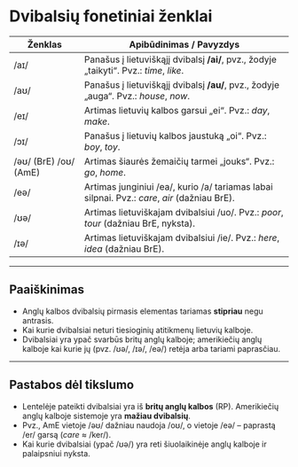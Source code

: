 # Dvibalsių fonetiniai ženklai

| Ženklas | Apibūdinimas / Pavyzdys |
|---------|--------------------------|
| /aɪ/ | Panašus į lietuviškąjį dvibalsį **/ai/**, pvz., žodyje „taikyti“. Pvz.: *time*, *like*. |
| /aʊ/ | Panašus į lietuviškąjį dvibalsį **/au/**, pvz., žodyje „auga“. Pvz.: *house*, *now*. |
| /eɪ/ | Artimas lietuvių kalbos garsui „ei“. Pvz.: *day*, *make*. |
| /ɔɪ/ | Panašus į lietuvių kalbos jaustuką „oi“. Pvz.: *boy*, *toy*. |
| /əʊ/ (BrE) /oʊ/ (AmE) | Artimas šiaurės žemaičių tarmei „jouks“. Pvz.: *go*, *home*. |
| /eə/ | Artimas junginiui /ea/, kurio /a/ tariamas labai silpnai. Pvz.: *care*, *air* (dažniau BrE). |
| /ʊə/ | Artimas lietuviškajam dvibalsiui /uo/. Pvz.: *poor*, *tour* (dažniau BrE, nyksta). |
| /ɪə/ | Artimas lietuviškajam dvibalsiui /ie/. Pvz.: *here*, *idea* (dažniau BrE). |

---

## Paaiškinimas

- Anglų kalbos dvibalsių pirmasis elementas tariamas **stipriau** negu antrasis.
- Kai kurie dvibalsiai neturi tiesioginių atitikmenų lietuvių kalboje.
- Dvibalsiai yra ypač svarbūs britų anglų kalboje; amerikiečių anglų kalboje kai kurie jų (pvz. /ʊə/, /ɪə/, /eə/) retėja arba tariami paprasčiau.

---

## Pastabos dėl tikslumo

- Lentelėje pateikti dvibalsiai yra iš **britų anglų kalbos** (RP). Amerikiečių anglų kalboje sistemoje yra **mažiau dvibalsių**.
- Pvz., AmE vietoje /əʊ/ dažniau naudoja /oʊ/, o vietoje /eə/ – paprastą /er/ garsą (*care* ≈ /ker/).
- Kai kurie dvibalsiai (ypač /ʊə/) yra reti šiuolaikinėje anglų kalboje ir palaipsniui nyksta.

